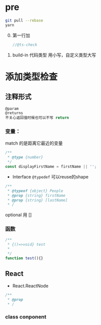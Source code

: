 # pre

```bash
git pull --rebase
yarn

```

0. 第一行加
   ```javascript
   //@ts-check
   ```
   
1. build-in 代码类型 用小写，自定义类型大写

# 添加类型检查
## 注释形式
```javascript
@param
@returns
不关心返回值时候也可以不写 return
```

### 变量：
match 的是距离它最近的变量
```javascript
/**
 * @type {number}
 */
const displayFirstName = firstName || '';
```

- Interface `@typedef` 可以reuse的shape
```javascript
/**
 * @typeof {object} People
 * @prop {string} firstName
 * @prop {string} [lastName]
 * /
```
optional 用 []

### 函数
```javascript
/**
 * {()=>void} test
 * 
 */
function test(){} 
```


## React
- React.ReactNode
```javascript
/**
 * @prop 
 * /
```

### class conponent
```javascript

```
